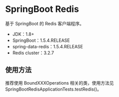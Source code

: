# SpringBoot Redis
基于 SpringBoot 的 Redis 客户端程序。

* JDK：1.8+
* SpringBoot：1.5.4.RELEASE
* spring-data-redis：1.5.4.RELEASE
* Redis cluster：3.2.7 

## 使用方法
推荐使用 BoundXXXOperations 相关的类，使用方法见 SpringBootRedisApplicationTests.testRedis()。
